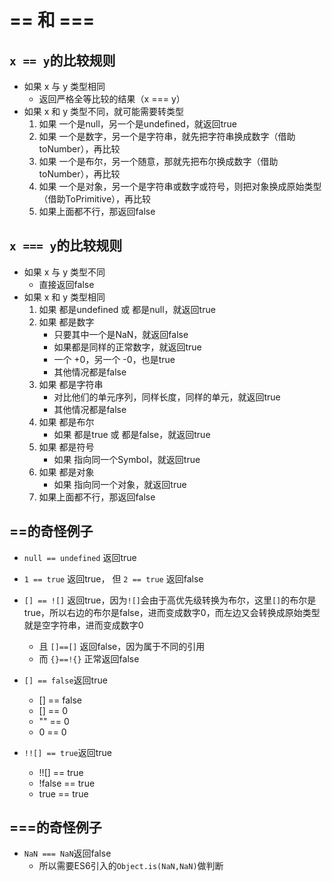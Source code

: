 # == 和 === 

## `x == y`的比较规则

- 如果 x 与 y 类型相同
    - 返回严格全等比较的结果（x === y）
- 如果 x 和 y 类型不同，就可能需要转类型
    1. 如果 一个是null，另一个是undefined，就返回true
    2. 如果 一个是数字，另一个是字符串，就先把字符串换成数字（借助toNumber），再比较
    3. 如果 一个是布尔，另一个随意，那就先把布尔换成数字（借助toNumber），再比较
    4. 如果 一个是对象，另一个是字符串或数字或符号，则把对象换成原始类型（借助ToPrimitive），再比较
    5. 如果上面都不行，那返回false

## `x === y`的比较规则

- 如果 x 与 y 类型不同
    - 直接返回false
- 如果 x 和 y 类型相同
    1. 如果 都是undefined 或 都是null，就返回true
    2. 如果 都是数字
        - 只要其中一个是NaN，就返回false
        - 如果都是同样的正常数字，就返回true
        - 一个 +0，另一个 -0，也是true
        - 其他情况都是false
    3. 如果 都是字符串
        - 对比他们的单元序列，同样长度，同样的单元，就返回true
        - 其他情况都是false
    4. 如果 都是布尔
        - 如果 都是true 或 都是false，就返回true
    5. 如果 都是符号
        - 如果 指向同一个Symbol，就返回true
    6. 如果 都是对象
        - 如果 指向同一个对象，就返回true
    7. 如果上面都不行，那返回false

## ==的奇怪例子

- `null == undefined` 返回true

- `1 == true` 返回true， 但 `2 == true` 返回false

- `[] == ![]` 返回true，因为`![]`会由于高优先级转换为布尔，这里`[]`的布尔是true，所以右边的布尔是false，进而变成数字0，而左边又会转换成原始类型就是空字符串，进而变成数字0
    - 且 `[]==[]` 返回false，因为属于不同的引用
    - 而 `{}==!{}` 正常返回false

- `[] == false`返回true
    - [] == false
    - [] == 0
    - "" == 0
    - 0 == 0

- `!![] == true`返回true
    - !![] == true
    - !false == true
    - true == true

## ===的奇怪例子

- `NaN === NaN`返回false
    - 所以需要ES6引入的`Object.is(NaN,NaN)`做判断
